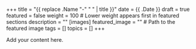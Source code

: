+++
title = "{{ replace .Name "-" " " | title }}"
date = {{ .Date }}
draft = true
featured = false
weight = 100  # Lower weight appears first in featured sections
description = ""
[images]
    featured_image = ""  # Path to the featured image
tags = []
topics = []
+++

Add your content here.